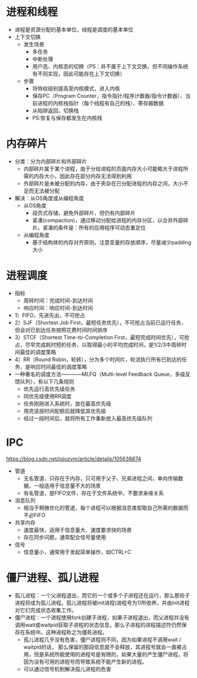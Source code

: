 # 进程和线程
  - 进程是资源分配的基本单位，线程是调度的基本单位
  - 上下文切换
    - 发生场景
      - 多任务
      - 中断处理
      - 用户态、内核态的切换（PS：并不属于上下文交换，但不同操作系统有不同实现，因此可能存在上下文切换）
    - 步骤
      - 将特权级别提高至内核模式，进入内核
      - 保存PC（Program Counter，指令指针/程序计数器/指令计数器）、当前进程的内核栈指针（每个线程有自己的栈）、寄存器数据
      - 从陷阱返回，切换栈
      - PS:恢复与保存都发生在内核栈


# 内存碎片
  - 分类：分为内部碎片和外部碎片
    - 内部碎片属于某个进程，由于分给进程的页面内存大小可能略大于进程所需的内存大小，因此存在部分内存无法得到利用
    - 外部碎片是未被分配的内存，由于夹杂在已分配进程的内存之间，大小不足而无法被分配
  - 解决：从OS角度或从编程角度
    - 从OS角度
      - 段页式存储，避免外部碎片，但仍有内部碎片
      - 紧凑(compaction)，通过移动分配给进程的内存分区，以合并外部碎片。紧凑的条件是：所有的应用程序可动态重定位
    - 从编程角度
      - 基于结构体的内存对齐原则，注意变量的存放顺序，尽量减少padding大小
# 进程调度
  - 指标
    - 周转时间：完成时间-到达时间
    - 响应时间：响应时间-到达时间
  - 1）FIFO，先进先出，不可抢占
  - 2）SJF（Shortest Job First，最短任务优先），不可抢占当前已运行任务，但会对已到达任务按照花费时间时间排序
  - 3）STCF（Shortest Time-to-Completion First，最短完成时间优先），可抢占，尽早完成耗时短的任务，以取得最小的平均完成时间，是1/2/3中周转时间最佳的调度策略
  - 4）RR（Round Robin，轮转），分为多个时间片，轮流执行所有已到达的任务，是响应时间最佳的调度策略
  - 一种著名的调度方法————MLFQ（Multi-level Feedback Queue，多级反馈队列），有以下几条规则
    - 优先运行高优先级任务
    - 同优先级使用RR调度
    - 任务刚刚进入系统时，放在最高优先级
    - 用完该层时间配额后就降低其优先级
    - 经过一段时间后，就将所有工作重新放入最高优先级队列
# IPC
  https://blog.csdn.net/jojozym/article/details/105638874
  
  - 管道
    - 无名管道，只存在于内存，只可用于父子、兄弟进程之间，单向传输数据，一般适用于信息量不大的场景
    - 有名管道，是FIFO文件，存在于文件系统中，不要求亲缘关系
  - 消息队列
    - 相当于稍微优化的管道，每个进程可以根据消息类型取自己所需的数据而不必FIFO
  - 共享内存
    - 速度最快，适用于信息量大、速度要求快的场景
    - 存在同步问题，通常配合信号量使用
  - 信号
    - 信息量小，通常用于发起简单操作，如CTRL+C
# 僵尸进程、孤儿进程
  - 孤儿进程：一个父进程退出，而它的一个或多个子进程还在运行，那么那些子进程将成为孤儿进程。孤儿进程将被init进程(进程号为1)所收养，并由init进程对它们完成状态收集工作。
  - 僵尸进程：一个进程使用fork创建子进程，如果子进程退出，而父进程并没有调用wait或waitpid获取子进程的状态信息，那么子进程的进程描述符仍然保存在系统中。这种进程称之为僵死进程。
    - 孤儿进程几乎没有危害，僵尸进程则不同，因为如果进程不调用wait / waitpid的话， 那么保留的那段信息就不会释放，其进程号就会一直被占用，但是系统所能使用的进程号是有限的，如果大量的产生僵尸进程，将因为没有可用的进程号而导致系统不能产生新的进程。
    - 可以通过信号机制解决孤儿进程的危害
